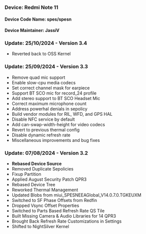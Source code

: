 ### Device: Redmi Note 11
#### Device Code Name: spes/spesn
#### Device Maintainer: JassiV

### Update: 25/10/2024 - Version 3.4

- Reverted back to OSS Kernel 

### Update: 25/09/2024 - Version 3.3

- Remove quad mic support
- Enable slow-cpu media codecs
- Set correct channel mask for earpiece
- Support BT SCO mic for record_24 profile
- Add stereo support to BT SCO Headset Mic
- Correct maximum microphone count
- Address powerhal denials in sepolicy
- Build vendor modules for RIL, WFD, and GPS HAL
- Disable NFC service by default
- Add can-swap-width-height for video codecs
- Revert to previous thermal config
- Disable dynamic refresh rate
- Miscellaneous improvements and bug fixes

### Update: 07/08/2024 - Version 3.2
- **Rebased Device Source**
- Removed Duplicate Sepolicies
- Fixup Partition
- Applied August Security Patch QPR3
- Rebased Device Tree
- Reworked Thermal Management
- Updated Blobs from miui_SPESNEEAGlobal_V14.0.7.0.TGKEUXM
- Switched to SF Phase Offsets from Redfin
- Dropped Vsync Offset Properties
- Switched to Parts Based Refresh Rate QS Tile
- Built Missing Camera & Audio Libraries for 14 QPR3
- Brought Back Refresh Rate Customizations in Settings
- Shifted to NightSilver Kernel
